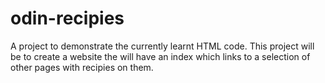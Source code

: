 # odin-recipies
A project to demonstrate the currently learnt HTML code.
This project will be to create a website the will have an index which links to a selection of other pages with recipies on them.